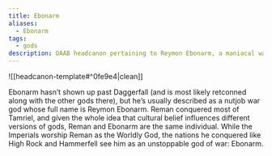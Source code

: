 ```yaml
---
title: Ebonarm
aliases:
  - Ebonarm
tags:
  - gods
description: OAAB headcanon pertaining to Reymon Ebonarm, a maniacal war god whose last appearance was in TES II Daggerfall.
---
```

![[headcanon-template#^0fe9e4|clean]]

Ebonarm hasn’t shown up past Daggerfall (and is most likely retconned along with the other gods there), but he’s usually described as a nutjob war god whose full name is Reymon Ebonarm. Reman conquered most of Tamriel, and given the whole idea that cultural belief influences different versions of gods, Reman and Ebonarm are the same individual. While the Imperials worship Reman as the Worldly God, the nations he conquered like High Rock and Hammerfell see him as an unstoppable god of war: Ebonarm.
